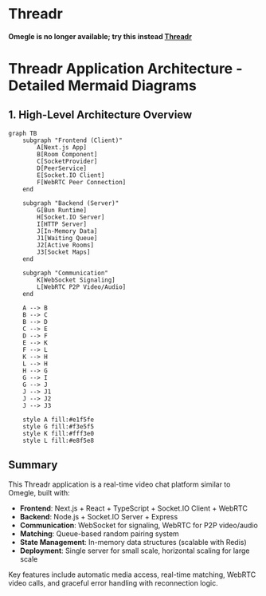 # Threadr 
#### Omegle is no longer available; try this instead [Threadr](https://threadr.mbxd.xyz)

# Threadr Application Architecture - Detailed Mermaid Diagrams

## 1. High-Level Architecture Overview

```mermaid
graph TB
    subgraph "Frontend (Client)"
        A[Next.js App]
        B[Room Component]
        C[SocketProvider]
        D[PeerService]
        E[Socket.IO Client]
        F[WebRTC Peer Connection]
    end

    subgraph "Backend (Server)"
        G[Bun Runtime]
        H[Socket.IO Server]
        I[HTTP Server]
        J[In-Memory Data]
        J1[Waiting Queue]
        J2[Active Rooms]
        J3[Socket Maps]
    end

    subgraph "Communication"
        K[WebSocket Signaling]
        L[WebRTC P2P Video/Audio]
    end

    A --> B
    B --> C
    B --> D
    C --> E
    D --> F
    E --> K
    F --> L
    K --> H
    L --> H
    H --> G
    G --> I
    G --> J
    J --> J1
    J --> J2
    J --> J3

    style A fill:#e1f5fe
    style G fill:#f3e5f5
    style K fill:#fff3e0
    style L fill:#e8f5e8
```


## Summary

This Threadr application is a real-time video chat platform similar to Omegle, built with:

- **Frontend**: Next.js + React + TypeScript + Socket.IO Client + WebRTC
- **Backend**: Node.js + Socket.IO Server + Express
- **Communication**: WebSocket for signaling, WebRTC for P2P video/audio
- **Matching**: Queue-based random pairing system
- **State Management**: In-memory data structures (scalable with Redis)
- **Deployment**: Single server for small scale, horizontal scaling for large scale

Key features include automatic media access, real-time matching, WebRTC video calls, and graceful error handling with reconnection logic.
